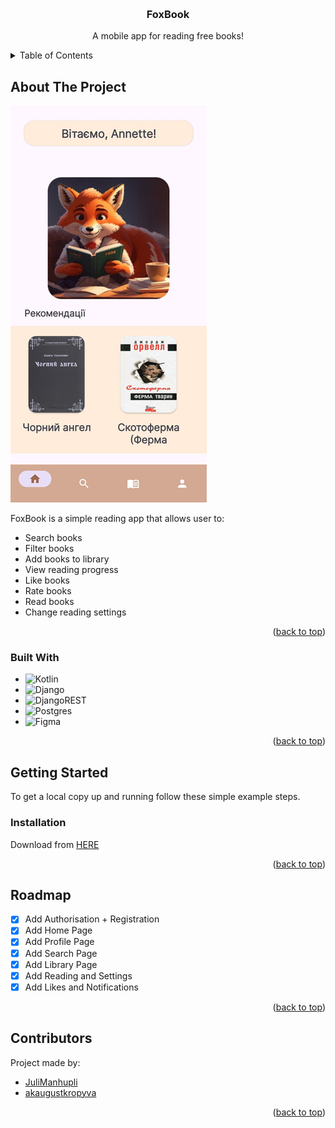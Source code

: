 <a name="readme-top"></a>

<!-- PROJECT LOGO -->
<br />
<div align="center">

  <h3 align="center">FoxBook</h3>

  <p align="center">
    A mobile app for reading free books! 
    <br />
  </p>
</div>



<!-- TABLE OF CONTENTS -->
<details>
  <summary>Table of Contents</summary>
  <ol>
    <li>
      <a href="#about-the-project">About The Project</a>
      <ul>
        <li><a href="#built-with">Built With</a></li>
      </ul>
    </li>
    <li>
      <a href="#getting-started">Getting Started</a>
      <ul>
        <li><a href="#installation">Installation</a></li>
      </ul>
    </li>
    <li><a href="#roadmap">Roadmap</a></li>
    <li><a href="#contributors">Contributors</a></li>
  </ol>
</details>



<!-- ABOUT THE PROJECT -->
## About The Project

![Product Name Screen Shot](https://github.com/JuliManhupli/FoxBook/blob/main/Screenshot_FoxBook_App.jpg)

FoxBook is a simple reading app that allows user to:
* Search books
* Filter books
* Add books to library
* View reading progress
* Like books
* Rate books
* Read books
* Change reading settings

<p align="right">(<a href="#readme-top">back to top</a>)</p>



### Built With


* ![Kotlin](https://img.shields.io/badge/kotlin-%237F52FF.svg?style=for-the-badge&logo=kotlin&logoColor=white)
* ![Django](https://img.shields.io/badge/django-%23092E20.svg?style=for-the-badge&logo=django&logoColor=white)
* ![DjangoREST](https://img.shields.io/badge/DJANGO-REST-ff1709?style=for-the-badge&logo=django&logoColor=white&color=ff1709&labelColor=gray)
* ![Postgres](https://img.shields.io/badge/postgres-%23316192.svg?style=for-the-badge&logo=postgresql&logoColor=white)
* ![Figma](https://img.shields.io/badge/figma-%23F24E1E.svg?style=for-the-badge&logo=figma&logoColor=white)

<p align="right">(<a href="#readme-top">back to top</a>)</p>



<!-- GETTING STARTED -->
## Getting Started

To get a local copy up and running follow these simple example steps.

### Installation

Download from [HERE](https://drive.google.com/drive/folders/1SilohYRphndzZEcXu_rvJTNFprWtFOWO?usp=sharing)

<p align="right">(<a href="#readme-top">back to top</a>)</p>



<!-- ROADMAP -->
## Roadmap

- [x] Add Authorisation + Registration
- [x] Add Home Page
- [x] Add Profile Page
- [x] Add Search Page
- [x] Add Library Page
- [x] Add Reading and Settings
- [x] Add Likes and Notifications

<p align="right">(<a href="#readme-top">back to top</a>)</p>


<!-- CONTACT -->
## Contributors

Project made by:
* [JuliManhupli](https://github.com/JuliManhupli)
* [akaugustkropyva](https://github.com/akaugustkropyva)

<p align="right">(<a href="#readme-top">back to top</a>)</p>

[Laravel.com]: https://img.shields.io/badge/Laravel-FF2D20?style=for-the-badge&logo=laravel&logoColor=white
[Laravel-url]: https://laravel.com
[Bootstrap.com]: https://img.shields.io/badge/Bootstrap-563D7C?style=for-the-badge&logo=bootstrap&logoColor=white
[Bootstrap-url]: https://getbootstrap.com
[JQuery.com]: https://img.shields.io/badge/jQuery-0769AD?style=for-the-badge&logo=jquery&logoColor=white
[JQuery-url]: https://jquery.com 
